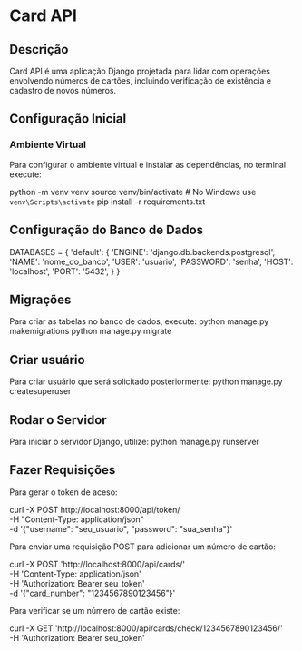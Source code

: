 # Card API

## Descrição
Card API é uma aplicação Django projetada para lidar com operações envolvendo números de cartões, incluindo verificação de existência e cadastro de novos números.

## Configuração Inicial

### Ambiente Virtual
Para configurar o ambiente virtual e instalar as dependências, no terminal execute:

python -m venv venv
source venv/bin/activate  # No Windows use `venv\Scripts\activate`
pip install -r requirements.txt

## Configuração do Banco de Dados
DATABASES = {
    'default': {
        'ENGINE': 'django.db.backends.postgresql',
        'NAME': 'nome_do_banco',
        'USER': 'usuario',
        'PASSWORD': 'senha',
        'HOST': 'localhost',
        'PORT': '5432',
    }
}

## Migrações
Para criar as tabelas no banco de dados, execute:
python manage.py makemigrations
python manage.py migrate

## Criar usuário

Para criar usuário que será solicitado posteriormente:
python manage.py createsuperuser

## Rodar o Servidor
Para iniciar o servidor Django, utilize:
python manage.py runserver


## Fazer Requisições

Para gerar o token de aceso:

curl -X POST http://localhost:8000/api/token/      
     -H "Content-Type: application/json"      
     -d '{"username": "seu_usuario", "password": "sua_senha"}'

Para enviar uma requisição POST para adicionar um número de cartão:

curl -X POST 'http://localhost:8000/api/cards/' \
     -H 'Content-Type: application/json' \
     -H 'Authorization: Bearer seu_token' \
     -d '{"card_number": "1234567890123456"}'

Para verificar se um número de cartão existe:

curl -X GET 'http://localhost:8000/api/cards/check/1234567890123456/' \
     -H 'Authorization: Bearer seu_token'










